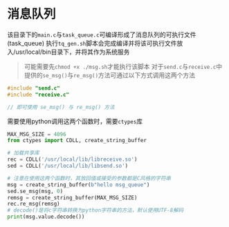 # 消息队列

该目录下的`main.c`与`task_queue.c`可编译形成了消息队列的可执行文件(task_queue)
执行`tq_gen.sh`脚本会完成编译并将该可执行文件放入/usr/local/bin目录下，并将其作为系统服务
> 可能需要先`chmod +x ./msg.sh`才能执行该脚本
对于`send.c`与`receive.c`中提供的`se_msg()`与`re_msg()`方法可通过以下方式调用这两个方法
```c
#include "send.c"
#include "receive.c"

// 即可使用 se_msg() 与 re_msg() 方法
```

需要使用python调用这两个函数时，需要`ctypes`库
```python
MAX_MSG_SIZE = 4096
from ctypes import CDLL, create_string_buffer

# 加载共享库
rec = CDLL('/usr/local/lib/libreceive.so')
sed = CDLL('/usr/local/lib/libsend.so')

# 注意在使用这两个函数时，其放回值或接受的参数都是C风格的字符串
msg = create_string_buffer(b"hello msg_queue")
sed.se_msg(msg, 0)
remsg = create_string_buffer(MAX_MSG_SIZE)
rec.re_msg(remsg)
# decode()是将c字符串转换为python字符串的方法，默认使用UTF-8解码
print(msg.value.decode())
```